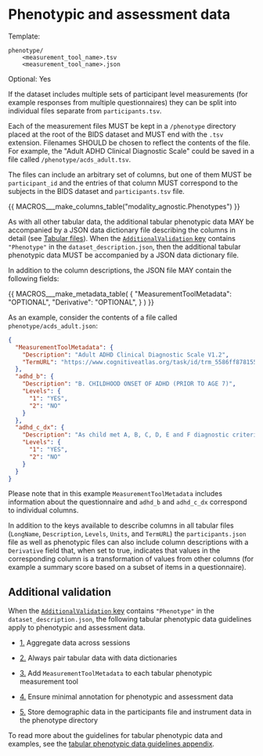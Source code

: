 # Phenotypic and assessment data

Template:

```Text
phenotype/
    <measurement_tool_name>.tsv
    <measurement_tool_name>.json
```

Optional: Yes

If the dataset includes multiple sets of participant level measurements (for
example responses from multiple questionnaires) they can be split into
individual files separate from `participants.tsv`.

Each of the measurement files MUST be kept in a `/phenotype` directory placed
at the root of the BIDS dataset and MUST end with the `.tsv` extension.
Filenames SHOULD be chosen to reflect the contents of the file.
For example, the "Adult ADHD Clinical Diagnostic Scale" could be saved in a file
called `/phenotype/acds_adult.tsv`.

The files can include an arbitrary set of columns, but one of them MUST be
`participant_id` and the entries of that column MUST correspond to the subjects
in the BIDS dataset and `participants.tsv` file.

<!-- This block generates a columns table.
The definitions of these fields can be found in
  src/schema/rules/tabular_data/*.yaml
and a guide for using macros can be found at
 https://github.com/bids-standard/bids-specification/blob/master/macros_doc.md
-->
{{ MACROS___make_columns_table("modality_agnostic.Phenotypes") }}

As with all other tabular data, the additional tabular phenotypic data
MAY be accompanied by a JSON data dictionary file describing the columns in detail
(see [Tabular files](../common-principles.md#tabular-files)).
When the [`AdditionalValidation` key](dataset-description.md#additional-validation)
contains `"Phenotype"` in the `dataset_description.json`,
then the additional tabular phenotypic data
MUST be accompanied by a JSON data dictionary file.

In addition to the column descriptions, the JSON file MAY contain the following fields:

<!-- This block generates a metadata table.
The definitions of these fields can be found in
  src/schema/objects/metadata.yaml
and a guide for using macros can be found at
 https://github.com/bids-standard/bids-specification/blob/master/macros_doc.md
-->
{{ MACROS___make_metadata_table(
   {
      "MeasurementToolMetadata": "OPTIONAL",
      "Derivative": "OPTIONAL",
   }
) }}

As an example, consider the contents of a file called
`phenotype/acds_adult.json`:

```JSON
{
  "MeasurementToolMetadata": {
    "Description": "Adult ADHD Clinical Diagnostic Scale V1.2",
    "TermURL": "https://www.cognitiveatlas.org/task/id/trm_5586ff878155d"
  },
  "adhd_b": {
    "Description": "B. CHILDHOOD ONSET OF ADHD (PRIOR TO AGE 7)",
    "Levels": {
      "1": "YES",
      "2": "NO"
    }
  },
  "adhd_c_dx": {
    "Description": "As child met A, B, C, D, E and F diagnostic criteria",
    "Levels": {
      "1": "YES",
      "2": "NO"
    }
  }
}
```

Please note that in this example `MeasurementToolMetadata` includes information
about the questionnaire and `adhd_b` and `adhd_c_dx` correspond to individual
columns.

In addition to the keys available to describe columns in all tabular files
(`LongName`, `Description`, `Levels`, `Units`, and `TermURL`) the
`participants.json` file as well as phenotypic files can also include column
descriptions with a `Derivative` field that, when set to true, indicates that
values in the corresponding column is a transformation of values from other
columns (for example a summary score based on a subset of items in a
questionnaire).

## Additional validation

When the [`AdditionalValidation` key](dataset-description.md#additional-validation)
contains `"Phenotype"` in the `dataset_description.json`,
the following tabular phenotypic data guidelines
apply to phenotypic and assessment data.

-   [1.](../appendices/phenotype.md#1-aggregate-data-across-sessions)
    Aggregate data across sessions

-   [2.](../appendices/phenotype.md#2-always-pair-tabular-data-with-data-dictionaries)
    Always pair tabular data with data dictionaries

-   [3.](../appendices/phenotype.md#3-add-measurementtoolmetadata-to-each-tabular-phenotypic-measurement-tool)
    Add `MeasurementToolMetadata` to each tabular phenotypic measurement tool

-   [4.](../appendices/phenotype.md#4-ensure-minimal-annotation-for-phenotypic-and-assessment-data)
    Ensure minimal annotation for phenotypic and assessment data

-   [5.](../appendices/phenotype.md#5-store-demographic-data-in-the-participants-file-and-instrument-data-in-the-phenotype-directory)
    Store demographic data in the participants file
    and instrument data in the phenotype directory

To read more about the guidelines for tabular phenotypic data and examples,
see the [tabular phenotypic data guidelines appendix](../appendices/phenotype.md).
